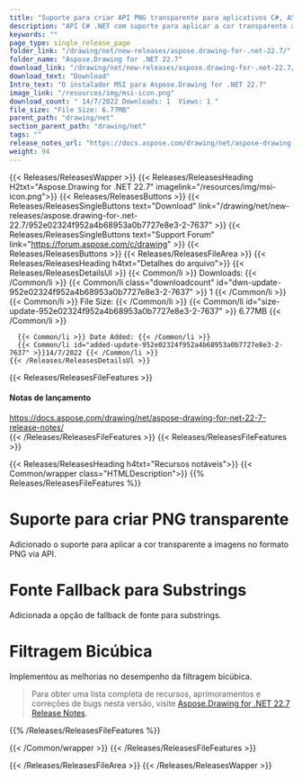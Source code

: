 ```yaml
---
title: "Suporte para criar API PNG transparente para aplicativos C#, ASP.NET"
description: "API C# .NET com suporte para aplicar a cor transparente a imagens no formato PNG, opção de fallback de fonte para substrings, desempenho aprimorado de filtragem bicúbica."
keywords: ""
page_type: single_release_page
folder_link: "/drawing/net/new-releases/aspose.drawing-for-.net-22.7/"
folder_name: "Aspose.Drawing for .NET 22.7"
download_link: "/drawing/net/new-releases/aspose.drawing-for-.net-22.7/952e02324f952a4b68953a0b7727e8e3-2-7637"
download_text: "Download"
Intro_text: "O instalador MSI para Aspose.Drawing for .NET 22.7"
image_link: "/resources/img/msi-icon.png"
download_count: " 14/7/2022 Downloads: 1  Views: 1 "
file_size: "File Size: 6.77MB"
parent_path: "drawing/net"
section_parent_path: "drawing/net"
tags: ""
release_notes_url: "https://docs.aspose.com/drawing/net/aspose-drawing-for-net-22-7-release-notes/"
weight: 94
---
```


{{< Releases/ReleasesWapper >}}
{{< Releases/ReleasesHeading H2txt="Aspose.Drawing for .NET 22.7" imagelink="/resources/img/msi-icon.png">}}
{{< Releases/ReleasesButtons >}}
{{< Releases/ReleasesSingleButtons text="Download" link="/drawing/net/new-releases/aspose.drawing-for-.net-22.7/952e02324f952a4b68953a0b7727e8e3-2-7637" >}}
{{< Releases/ReleasesSingleButtons text="Support Forum" link="https://forum.aspose.com/c/drawing" >}}
{{< Releases/ReleasesButtons >}}
{{< Releases/ReleasesFileArea >}}
{{< Releases/ReleasesHeading h4txt="Detalhes do arquivo">}}
{{< Releases/ReleasesDetailsUl >}}
{{< Common/li >}} Downloads: {{< /Common/li >}}
{{< Common/li class="downloadcount" id="dwn-update-952e02324f952a4b68953a0b7727e8e3-2-7637" >}} 1 {{< /Common/li >}}
{{< Common/li >}} File Size: {{< /Common/li >}}
{{< Common/li id="size-update-952e02324f952a4b68953a0b7727e8e3-2-7637" >}} 6.77MB {{< /Common/li >}}

      {{< Common/li >}} Date Added: {{< /Common/li >}}
      {{< Common/li id="added-update-952e02324f952a4b68953a0b7727e8e3-2-7637" >}}14/7/2022 {{< /Common/li >}}
    {{< /Releases/ReleasesDetailsUl >}}

{{< Releases/ReleasesFileFeatures >}}
<h4>Notas de lançamento</h4><div> <a href='https://docs.aspose.com/drawing/net/aspose-drawing-for-net-22-7-release-notes/'>https://docs.aspose.com/drawing/net/aspose-drawing-for-net-22-7-release-notes/</a></div>
{{< /Releases/ReleasesFileFeatures >}}
{{< Releases/ReleasesFileFeatures >}}

{{< Releases/ReleasesHeading h4txt="Recursos notáveis">}}
{{< Common/wrapper class="HTMLDescription">}}
{{% Releases/ReleasesFileFeatures %}}

# Suporte para criar PNG transparente

Adicionado o suporte para aplicar a cor transparente a imagens no formato PNG via API.

# Fonte Fallback para Substrings

Adicionada a opção de fallback de fonte para substrings.

# Filtragem Bicúbica

Implementou as melhorias no desempenho da filtragem bicúbica.

> Para obter uma lista completa de recursos, aprimoramentos e correções de bugs nesta versão, visite [Aspose.Drawing for .NET 22.7 Release Notes](https://docs.aspose.com/drawing/net/aspose-drawing-for-net-22-7-release-notes/).

{{% /Releases/ReleasesFileFeatures %}}

{{< /Common/wrapper >}}
{{< /Releases/ReleasesFileFeatures >}}

{{< /Releases/ReleasesFileArea >}}
{{< /Releases/ReleasesWapper >}}

